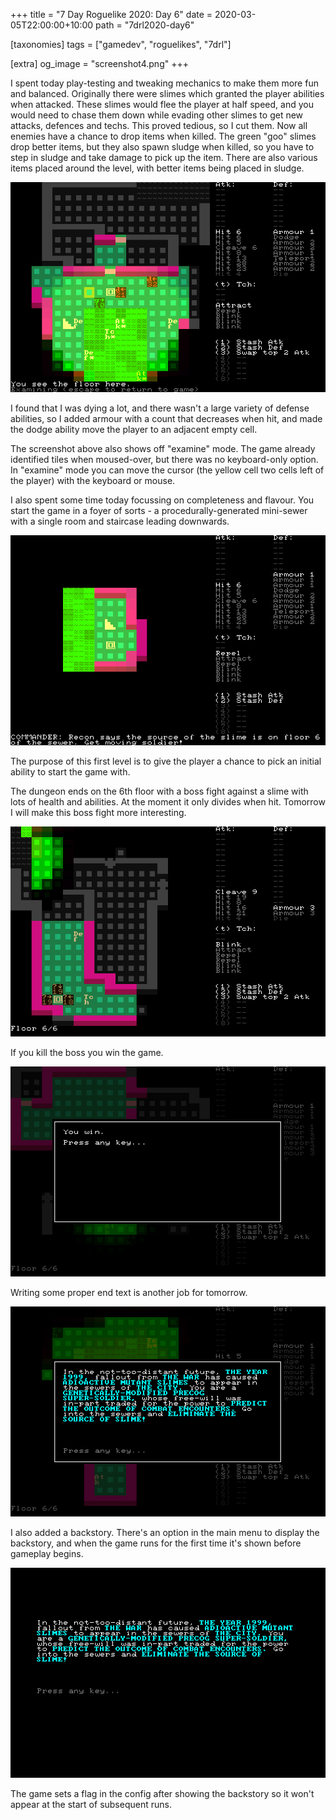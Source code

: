 +++
title = "7 Day Roguelike 2020: Day 6"
date = 2020-03-05T22:00:00+10:00
path = "7drl2020-day6"

[taxonomies]
tags = ["gamedev", "roguelikes", "7drl"]

[extra]
og_image = "screenshot4.png"
+++

I spent today play-testing and tweaking mechanics to make them more fun and balanced.
Originally there were slimes which granted the player abilities when attacked.
These slimes would flee the player at half speed, and you would need to chase them
down while evading other slimes to get new attacks, defences and techs.
This proved tedious, so I cut them. Now all enemies have a chance to drop items when
killed. The green "goo" slimes drop better items, but they also spawn sludge when
killed, so you have to step in sludge and take damage to pick up the item.
There are also various items placed around the level, with better items being
placed in sludge.

![screenshot4.png](screenshot4.png)

<!-- more -->

I found that I was dying a lot, and there wasn't a large variety of defense abilities,
so I added armour with a count that decreases when hit, and made the dodge ability
move the player to an adjacent empty cell.

The screenshot above also shows off "examine" mode. The game already identified
tiles when moused-over, but there was no keyboard-only option. In "examine" mode
you can move the cursor (the yellow cell two cells left of the player) with the
keyboard or mouse.

I also spent some time today focussing on completeness and flavour. You start the
game in a foyer of sorts - a procedurally-generated mini-sewer with a single room and staircase leading downwards.

![screenshot3.png](screenshot3.png)

The purpose of this first level is to give the player a chance to pick an initial ability
to start the game with.

The dungeon ends on the 6th floor with a boss fight against a slime with lots of health and abilities.
At the moment it only divides when hit. Tomorrow I will make this boss fight more interesting.

![screenshot5.png](screenshot5.png)

If you kill the boss you win the game.

![screenshot2.png](screenshot2.png)

Writing some proper end text is another job for tomorrow.

![screenshot.png](screenshot.png)

I also added a backstory. There's an option in the main menu to display the backstory,
and when the game runs for the first time it's shown before gameplay begins.

![screenshot6.png](screenshot6.png)

The game sets a flag in the config after showing the backstory so it won't appear at the start
of subsequent runs.
